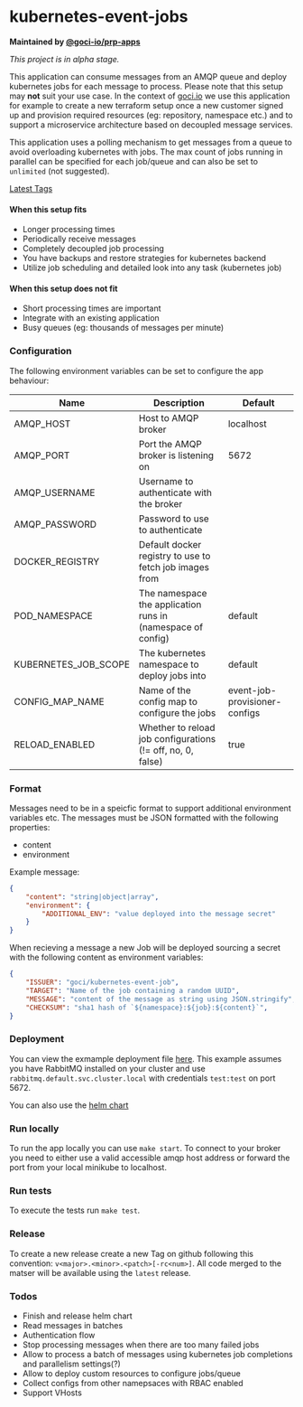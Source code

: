 # kubernetes-event-jobs

**Maintained by [@goci-io/prp-apps](https://github.com/orgs/goci-io/teams/prp-apps)**

_This project is in alpha stage._

This application can consume messages from an AMQP queue and deploy kubernetes jobs for each message to process. 
Please note that this setup may **not** suit your use case. In the context of [goci.io](https://goci.io) we use this application for example 
to create a new terraform setup once a new customer signed up and provision required resources (eg: repository, namespace etc.) and to support a microservice architecture based on decoupled message services.

This application uses a polling mechanism to get messages from a queue to avoid overloading kubernetes with jobs.
The max count of jobs running in parallel can be specified for each job/queue and can also be set to `unlimited` (not suggested). 

[Latest Tags](https://hub.docker.com/r/gocidocker/k8s-event-jobs/tags)

#### When this setup fits
- Longer processing times  
- Periodically receive messages    
- Completely decoupled job processing  
- You have backups and restore strategies for kubernetes backend  
- Utilize job scheduling and detailed look into any task (kubernetes job)  

#### When this setup does not fit
- Short processing times are important  
- Integrate with an existing application  
- Busy queues (eg: thousands of messages per minute)  

### Configuration

The following environment variables can be set to configure the app behaviour:

| Name | Description | Default |
|----------------|-------------------------------------------------|--------------------|
| AMQP_HOST | Host to AMQP broker | localhost |
| AMQP_PORT | Port the AMQP broker is listening on | 5672 |
| AMQP_USERNAME | Username to authenticate with the broker |  |
| AMQP_PASSWORD | Password to use to authenticate |  |
| DOCKER_REGISTRY | Default docker registry to use to fetch job images from |  |
| POD_NAMESPACE | The namespace the application runs in (namespace of config) | default |
| KUBERNETES_JOB_SCOPE | The kubernetes namespace to deploy jobs into | default |
| CONFIG_MAP_NAME | Name of the config map to configure the jobs | event-job-provisioner-configs |
| RELOAD_ENABLED | Whether to reload job configurations (!= off, no, 0, false) | true |

### Format

Messages need to be in a speicfic format to support additional environment variables etc.
The messages must be JSON formatted with the following properties:
- content  
- environment  

Example message:

```json
{
    "content": "string|object|array",
    "environment": {
        "ADDITIONAL_ENV": "value deployed into the message secret"
    }
}
```

When recieving a message a new Job will be deployed sourcing a secret with the following content as environment variables:

```json
{
    "ISSUER": "goci/kubernetes-event-job",
    "TARGET": "Name of the job containing a random UUID",
    "MESSAGE": "content of the message as string using JSON.stringify",
    "CHECKSUM": "sha1 hash of `${namespace}:${job}:${content}`",
}
```

### Deployment

You can view the exmample deployment file [here](https://github.com/goci-io/k8s-event-jobs/blob/master/Deployment.yaml). 
This example assumes you have RabbitMQ installed on your cluster and use `rabbitmq.default.svc.cluster.local` with credentials `test:test` on port 5672.

You can also use the [helm chart](https://github.com/goci-io/k8s-event-jobs/tree/master/helm)

### Run locally

To run the app locally you can use `make start`. To connect to your broker you need to either use a valid accessible amqp host address or forward the port from your local minikube to localhost.

### Run tests

To execute the tests run `make test`.

### Release

To create a new release create a new Tag on github following this convention: `v<major>.<minor>.<patch>[-rc<num>]`.
All code merged to the matser will be available using the `latest` release.

### Todos

- Finish and release helm chart  
- Read messages in batches   
- Authentication flow  
- Stop processing messages when there are too many failed jobs  
- Allow to process a batch of messages using kubernetes job completions and parallelism settings(?)    
- Allow to deploy custom resources to configure jobs/queue  
- Collect configs from other namepsaces with RBAC enabled  
- Support VHosts
